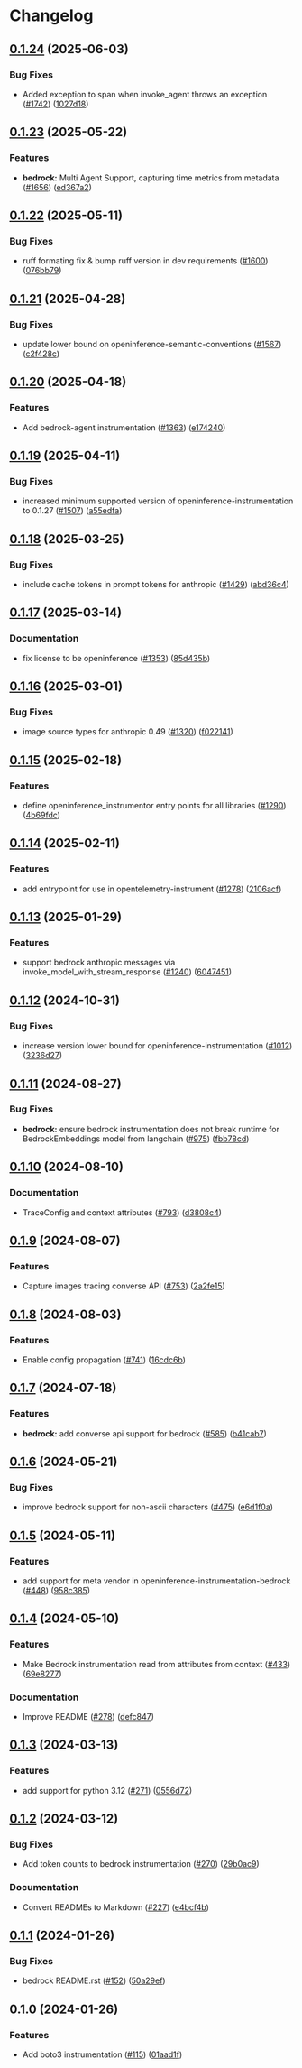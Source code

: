 # Changelog

## [0.1.24](https://github.com/Arize-ai/openinference/compare/python-openinference-instrumentation-bedrock-v0.1.23...python-openinference-instrumentation-bedrock-v0.1.24) (2025-06-03)


### Bug Fixes

* Added exception to span when invoke_agent throws an exception  ([#1742](https://github.com/Arize-ai/openinference/issues/1742)) ([1027d18](https://github.com/Arize-ai/openinference/commit/1027d185ed233edacf8cfc76993c761a3b6a8afe))

## [0.1.23](https://github.com/Arize-ai/openinference/compare/python-openinference-instrumentation-bedrock-v0.1.22...python-openinference-instrumentation-bedrock-v0.1.23) (2025-05-22)


### Features

* **bedrock:** Multi Agent Support, capturing time metrics from metadata ([#1656](https://github.com/Arize-ai/openinference/issues/1656)) ([ed367a2](https://github.com/Arize-ai/openinference/commit/ed367a2707dd00d1e2fd9b7249deecd08ddd466f))

## [0.1.22](https://github.com/Arize-ai/openinference/compare/python-openinference-instrumentation-bedrock-v0.1.21...python-openinference-instrumentation-bedrock-v0.1.22) (2025-05-11)


### Bug Fixes

* ruff formating fix & bump ruff version in dev requirements ([#1600](https://github.com/Arize-ai/openinference/issues/1600)) ([076bb79](https://github.com/Arize-ai/openinference/commit/076bb7966d44fccdb2ab94e6f379ef4ae22c39b1))

## [0.1.21](https://github.com/Arize-ai/openinference/compare/python-openinference-instrumentation-bedrock-v0.1.20...python-openinference-instrumentation-bedrock-v0.1.21) (2025-04-28)


### Bug Fixes

* update lower bound on openinference-semantic-conventions ([#1567](https://github.com/Arize-ai/openinference/issues/1567)) ([c2f428c](https://github.com/Arize-ai/openinference/commit/c2f428c5916c3dd62cf6670358f37111d4f7fd25))

## [0.1.20](https://github.com/Arize-ai/openinference/compare/python-openinference-instrumentation-bedrock-v0.1.19...python-openinference-instrumentation-bedrock-v0.1.20) (2025-04-18)


### Features

* Add bedrock-agent instrumentation ([#1363](https://github.com/Arize-ai/openinference/issues/1363)) ([e174240](https://github.com/Arize-ai/openinference/commit/e174240a09db59c74b816efb3bc3176cc581d31e))

## [0.1.19](https://github.com/Arize-ai/openinference/compare/python-openinference-instrumentation-bedrock-v0.1.18...python-openinference-instrumentation-bedrock-v0.1.19) (2025-04-11)


### Bug Fixes

* increased minimum supported version of openinference-instrumentation to 0.1.27 ([#1507](https://github.com/Arize-ai/openinference/issues/1507)) ([a55edfa](https://github.com/Arize-ai/openinference/commit/a55edfa8900c1f36a73385c7d03f91cffadd85c4))

## [0.1.18](https://github.com/Arize-ai/openinference/compare/python-openinference-instrumentation-bedrock-v0.1.17...python-openinference-instrumentation-bedrock-v0.1.18) (2025-03-25)


### Bug Fixes

* include cache tokens in prompt tokens for anthropic ([#1429](https://github.com/Arize-ai/openinference/issues/1429)) ([abd36c4](https://github.com/Arize-ai/openinference/commit/abd36c45ea4ff966b58eccee42de252bc876d5ab))

## [0.1.17](https://github.com/Arize-ai/openinference/compare/python-openinference-instrumentation-bedrock-v0.1.16...python-openinference-instrumentation-bedrock-v0.1.17) (2025-03-14)


### Documentation

* fix license to be openinference ([#1353](https://github.com/Arize-ai/openinference/issues/1353)) ([85d435b](https://github.com/Arize-ai/openinference/commit/85d435be3af3de5424494cfbdd654454688b7377))

## [0.1.16](https://github.com/Arize-ai/openinference/compare/python-openinference-instrumentation-bedrock-v0.1.15...python-openinference-instrumentation-bedrock-v0.1.16) (2025-03-01)


### Bug Fixes

* image source types for anthropic 0.49 ([#1320](https://github.com/Arize-ai/openinference/issues/1320)) ([f022141](https://github.com/Arize-ai/openinference/commit/f022141b990bfd1de53b4c2e9c3f32d238d27048))

## [0.1.15](https://github.com/Arize-ai/openinference/compare/python-openinference-instrumentation-bedrock-v0.1.14...python-openinference-instrumentation-bedrock-v0.1.15) (2025-02-18)


### Features

* define openinference_instrumentor entry points for all libraries ([#1290](https://github.com/Arize-ai/openinference/issues/1290)) ([4b69fdc](https://github.com/Arize-ai/openinference/commit/4b69fdc13210048009e51639b01e7c0c9550c9d1))

## [0.1.14](https://github.com/Arize-ai/openinference/compare/python-openinference-instrumentation-bedrock-v0.1.13...python-openinference-instrumentation-bedrock-v0.1.14) (2025-02-11)


### Features

* add entrypoint for use in opentelemetry-instrument ([#1278](https://github.com/Arize-ai/openinference/issues/1278)) ([2106acf](https://github.com/Arize-ai/openinference/commit/2106acfd6648804abe9b95e41a49df26a500435c))

## [0.1.13](https://github.com/Arize-ai/openinference/compare/python-openinference-instrumentation-bedrock-v0.1.12...python-openinference-instrumentation-bedrock-v0.1.13) (2025-01-29)


### Features

* support bedrock anthropic messages via invoke_model_with_stream_response ([#1240](https://github.com/Arize-ai/openinference/issues/1240)) ([6047451](https://github.com/Arize-ai/openinference/commit/6047451290578402e3d9c6544067c7845c8ec134))

## [0.1.12](https://github.com/Arize-ai/openinference/compare/python-openinference-instrumentation-bedrock-v0.1.11...python-openinference-instrumentation-bedrock-v0.1.12) (2024-10-31)


### Bug Fixes

* increase version lower bound for openinference-instrumentation ([#1012](https://github.com/Arize-ai/openinference/issues/1012)) ([3236d27](https://github.com/Arize-ai/openinference/commit/3236d2733a46b84d693ddb7092209800cde8cc34))

## [0.1.11](https://github.com/Arize-ai/openinference/compare/python-openinference-instrumentation-bedrock-v0.1.10...python-openinference-instrumentation-bedrock-v0.1.11) (2024-08-27)


### Bug Fixes

* **bedrock:** ensure bedrock instrumentation does not break runtime for BedrockEmbeddings model from langchain ([#975](https://github.com/Arize-ai/openinference/issues/975)) ([fbb78cd](https://github.com/Arize-ai/openinference/commit/fbb78cdf13cc895add911575dc7fb400afafff7d))

## [0.1.10](https://github.com/Arize-ai/openinference/compare/python-openinference-instrumentation-bedrock-v0.1.9...python-openinference-instrumentation-bedrock-v0.1.10) (2024-08-10)


### Documentation

* TraceConfig and context attributes ([#793](https://github.com/Arize-ai/openinference/issues/793)) ([d3808c4](https://github.com/Arize-ai/openinference/commit/d3808c4bea3f6a4c72d3a7ea09b54e78072be6fd))

## [0.1.9](https://github.com/Arize-ai/openinference/compare/python-openinference-instrumentation-bedrock-v0.1.8...python-openinference-instrumentation-bedrock-v0.1.9) (2024-08-07)


### Features

* Capture images tracing converse API ([#753](https://github.com/Arize-ai/openinference/issues/753)) ([2a2fe15](https://github.com/Arize-ai/openinference/commit/2a2fe15f2b48fe67b14974137c105606072394f3))

## [0.1.8](https://github.com/Arize-ai/openinference/compare/python-openinference-instrumentation-bedrock-v0.1.7...python-openinference-instrumentation-bedrock-v0.1.8) (2024-08-03)


### Features

* Enable config propagation ([#741](https://github.com/Arize-ai/openinference/issues/741)) ([16cdc6b](https://github.com/Arize-ai/openinference/commit/16cdc6b71fb14728a3eca7db27a55b68187cb4aa))

## [0.1.7](https://github.com/Arize-ai/openinference/compare/python-openinference-instrumentation-bedrock-v0.1.6...python-openinference-instrumentation-bedrock-v0.1.7) (2024-07-18)


### Features

* **bedrock:** add converse api support for bedrock ([#585](https://github.com/Arize-ai/openinference/issues/585)) ([b41cab7](https://github.com/Arize-ai/openinference/commit/b41cab7ebc1abd730cf26f8e9d7cafce39b59054))

## [0.1.6](https://github.com/Arize-ai/openinference/compare/python-openinference-instrumentation-bedrock-v0.1.5...python-openinference-instrumentation-bedrock-v0.1.6) (2024-05-21)


### Bug Fixes

* improve bedrock support for non-ascii characters ([#475](https://github.com/Arize-ai/openinference/issues/475)) ([e6d1f0a](https://github.com/Arize-ai/openinference/commit/e6d1f0acca9ea5d5f00fa10a809a771deb3ff605))

## [0.1.5](https://github.com/Arize-ai/openinference/compare/python-openinference-instrumentation-bedrock-v0.1.4...python-openinference-instrumentation-bedrock-v0.1.5) (2024-05-11)


### Features

* add support for meta vendor in openinference-instrumentation-bedrock ([#448](https://github.com/Arize-ai/openinference/issues/448)) ([958c385](https://github.com/Arize-ai/openinference/commit/958c385b1d8de70698bc2e8368cef36a8e5acf8f))

## [0.1.4](https://github.com/Arize-ai/openinference/compare/python-openinference-instrumentation-bedrock-v0.1.3...python-openinference-instrumentation-bedrock-v0.1.4) (2024-05-10)


### Features

* Make Bedrock instrumentation read from attributes from context ([#433](https://github.com/Arize-ai/openinference/issues/433)) ([69e8277](https://github.com/Arize-ai/openinference/commit/69e82773ad4bd6c386831c1b35310996a6967b64))


### Documentation

* Improve README ([#278](https://github.com/Arize-ai/openinference/issues/278)) ([defc847](https://github.com/Arize-ai/openinference/commit/defc847bf66dbdf6c38636ee3f88f2b0584fc035))

## [0.1.3](https://github.com/Arize-ai/openinference/compare/python-openinference-instrumentation-bedrock-v0.1.2...python-openinference-instrumentation-bedrock-v0.1.3) (2024-03-13)


### Features

* add support for python 3.12 ([#271](https://github.com/Arize-ai/openinference/issues/271)) ([0556d72](https://github.com/Arize-ai/openinference/commit/0556d72997ef607545488112cde881e8660bf5db))

## [0.1.2](https://github.com/Arize-ai/openinference/compare/python-openinference-instrumentation-bedrock-v0.1.1...python-openinference-instrumentation-bedrock-v0.1.2) (2024-03-12)


### Bug Fixes

* Add token counts to bedrock instrumentation ([#270](https://github.com/Arize-ai/openinference/issues/270)) ([29b0ac9](https://github.com/Arize-ai/openinference/commit/29b0ac9d643c47bb7c6fd62d4cf581dd8157291c))


### Documentation

* Convert READMEs to Markdown ([#227](https://github.com/Arize-ai/openinference/issues/227)) ([e4bcf4b](https://github.com/Arize-ai/openinference/commit/e4bcf4b86f27cc119a77f551811f9142ec6075ce))

## [0.1.1](https://github.com/Arize-ai/openinference/compare/python-openinference-instrumentation-bedrock-v0.1.0...python-openinference-instrumentation-bedrock-v0.1.1) (2024-01-26)


### Bug Fixes

* bedrock README.rst ([#152](https://github.com/Arize-ai/openinference/issues/152)) ([50a29ef](https://github.com/Arize-ai/openinference/commit/50a29eff13afb88f0b7a6bdce4a1cc4996e385b7))

## 0.1.0 (2024-01-26)


### Features

* Add boto3 instrumentation ([#115](https://github.com/Arize-ai/openinference/issues/115)) ([01aad1f](https://github.com/Arize-ai/openinference/commit/01aad1fa63c92dbb175b68223babe433547bff48))

